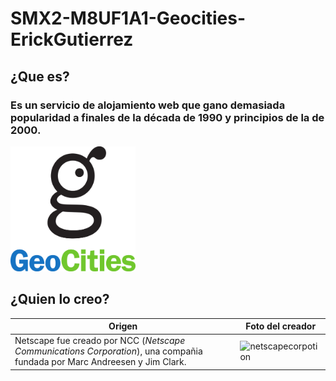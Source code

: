 # SMX2-M8UF1A1-Geocities-ErickGutierrez
## ¿Que es?
### Es un servicio de alojamiento web que gano demasiada popularidad a finales de la década de 1990 y principios de la de 2000. 

<img src="./Fotos/GeoCities_logo.svg.png" alt="Netscape" width="200" height="200" />

## ¿Quien lo creo?
|Origen|Foto del creador|
|------------------------|--------------------|
|Netscape fue creado por NCC (*Netscape Communications Corporation*), una compañia fundada por Marc Andreesen y Jim Clark.   |<img src="./Fotos/descarga.jpeg" alt="netscapecorpotion" width="200" height="200" />|